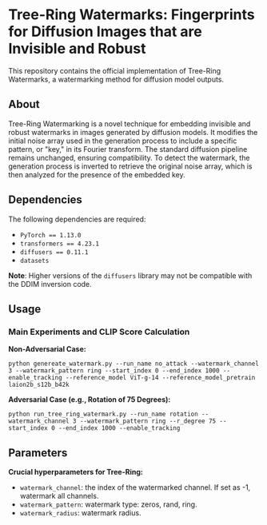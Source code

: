 # Tree-Ring Watermarks: Fingerprints for Diffusion Images that are Invisible and Robust
This repository contains the official implementation of Tree-Ring Watermarks, a watermarking method for diffusion model outputs.

## About
Tree-Ring Watermarking is a novel technique for embedding invisible and robust watermarks in images generated by diffusion models. It modifies the initial noise array used in the generation process to include a specific pattern, or "key," in its Fourier transform. The standard diffusion pipeline remains unchanged, ensuring compatibility. To detect the watermark, the generation process is inverted to retrieve the original noise array, which is then analyzed for the presence of the embedded key.

## Dependencies
The following dependencies are required:

- `PyTorch == 1.13.0`
- `transformers == 4.23.1`
- `diffusers == 0.11.1`
- `datasets`

**Note**: Higher versions of the `diffusers` library may not be compatible with the DDIM inversion code.

## Usage

### Main Experiments and CLIP Score Calculation
**Non-Adversarial Case:**
```
python genereate_watermark.py --run_name no_attack --watermark_channel 3 --watermark_pattern ring --start_index 0 --end_index 1000 --enable_tracking --reference_model ViT-g-14 --reference_model_pretrain laion2b_s12b_b42k
```

**Adversarial Case (e.g., Rotation of 75 Degrees):**
```
python run_tree_ring_watermark.py --run_name rotation --watermark_channel 3 --watermark_pattern ring --r_degree 75 --start_index 0 --end_index 1000 --enable_tracking
```

## Parameters
**Crucial hyperparameters for Tree-Ring:**

- `watermark_channel`: the index of the watermarked channel. If set as -1, watermark all channels.
- `watermark_pattern`: watermark type: zeros, rand, ring.
- `watermark_radius`: watermark radius.

